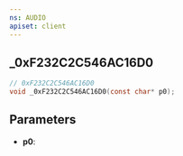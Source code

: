 ```yaml
---
ns: AUDIO
apiset: client
---
```

## _0xF232C2C546AC16D0

```c
// 0xF232C2C546AC16D0
void _0xF232C2C546AC16D0(const char* p0);
```


## Parameters
* **p0**:



